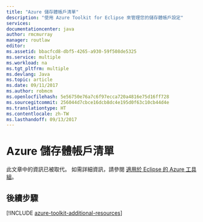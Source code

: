 ```yaml
---
title: "Azure 儲存體帳戶清單"
description: "使用 Azure Toolkit for Eclipse 來管理您的儲存體帳戶設定"
services: 
documentationcenter: java
author: rmcmurray
manager: routlaw
editor: 
ms.assetid: bbacfcd8-dbf5-4265-a930-59f508de5325
ms.service: multiple
ms.workload: na
ms.tgt_pltfrm: multiple
ms.devlang: Java
ms.topic: article
ms.date: 09/11/2017
ms.author: robmcm
ms.openlocfilehash: 5e56750e76a7c6f97ecca720a4816e75d16ff728
ms.sourcegitcommit: 256044d7cbce16dcb8dc4e195d0f63c10cb44d4e
ms.translationtype: HT
ms.contentlocale: zh-TW
ms.lasthandoff: 09/13/2017
---
```

# <a name="azure-storage-account-list"></a>Azure 儲存體帳戶清單

此文章中的資訊已被取代。 如需詳細資訊，請參閱 [適用於 Eclipse 的 Azure 工具組](azure-toolkit-for-eclipse.md)。

## <a name="next-steps"></a>後續步驟

[!INCLUDE [azure-toolkit-additional-resources](../includes/azure-toolkit-additional-resources.md)]
